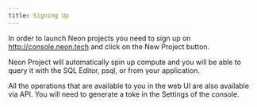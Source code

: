 ```yaml
---
title: Signing Up
---
```


In order to launch Neon projects you need to sign up on <http://console.neon.tech> and
click on the New Project button.

Neon Project will automatically spin up compute and you will be able to query it with the SQL Editor, psql, or from your application.

All the operations that are available to you in the web UI are also available via API. You will need to generate a toke in the Settings of the console.

